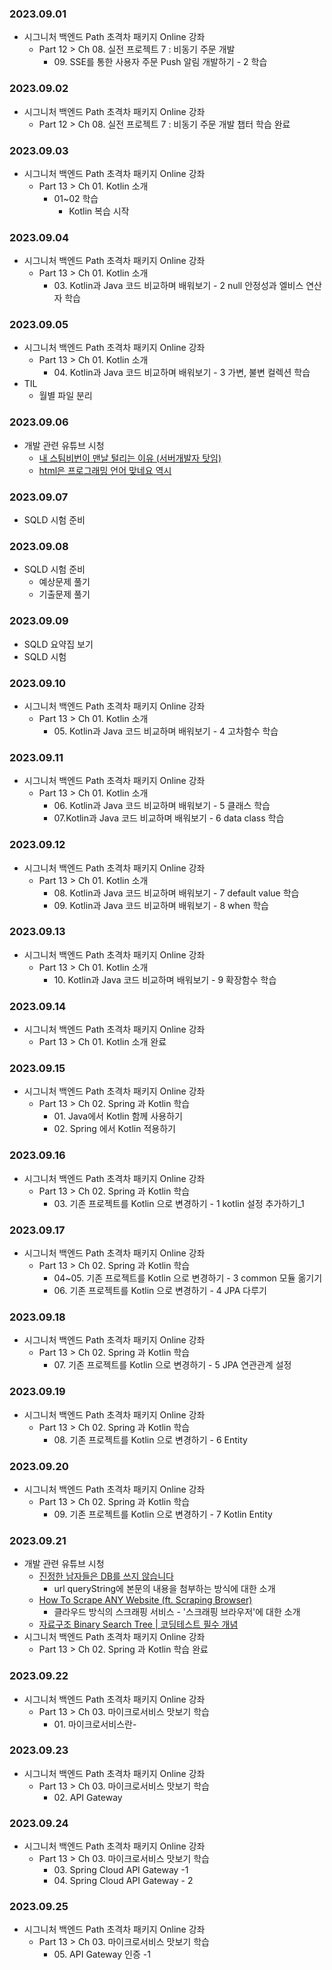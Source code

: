 ### 2023.09.01
- 시그니처 백엔드 Path 초격차 패키지 Online 강좌
    - Part 12 > Ch 08. 실전 프로젝트 7 : 비동기 주문 개발
        - 09\. SSE를 통한 사용자 주문 Push 알림 개발하기 - 2 학습

### 2023.09.02
- 시그니처 백엔드 Path 초격차 패키지 Online 강좌
    - Part 12 > Ch 08. 실전 프로젝트 7 : 비동기 주문 개발 챕터 학습 완료

### 2023.09.03
- 시그니처 백엔드 Path 초격차 패키지 Online 강좌
  - Part 13 > Ch 01. Kotlin 소개
    - 01~02 학습
      - Kotlin 복습 시작

### 2023.09.04
- 시그니처 백엔드 Path 초격차 패키지 Online 강좌
    - Part 13 > Ch 01. Kotlin 소개
      - 03\. Kotlin과 Java 코드 비교하며 배워보기 - 2 null 안정성과 엘비스 연산자 학습

### 2023.09.05
- 시그니처 백엔드 Path 초격차 패키지 Online 강좌
    - Part 13 > Ch 01. Kotlin 소개
      - 04\. Kotlin과 Java 코드 비교하며 배워보기 - 3 가변, 불변 컬렉션 학습
- TIL
  - 월별 파일 분리

### 2023.09.06
- 개발 관련 유튜브 시청
    - [내 스팀비번이 맨날 털리는 이유 (서버개발자 탓임)](https://youtu.be/1BKATk8hGTU?si=FhNhV0P21GQzpwg2)
    - [html은 프로그래밍 언어 맞네요 역시](https://youtu.be/vZ_oT0p113I?si=q4_imkzzKOvSkzFS)

### 2023.09.07
- SQLD 시험 준비

### 2023.09.08
- SQLD 시험 준비
  - 예상문제 풀기
  - 기출문제 풀기

### 2023.09.09
- SQLD 요약집 보기
- SQLD 시험

### 2023.09.10
- 시그니처 백엔드 Path 초격차 패키지 Online 강좌
    - Part 13 > Ch 01. Kotlin 소개
        - 05\. Kotlin과 Java 코드 비교하며 배워보기 - 4 고차함수 학습

### 2023.09.11
- 시그니처 백엔드 Path 초격차 패키지 Online 강좌
    - Part 13 > Ch 01. Kotlin 소개
        - 06\. Kotlin과 Java 코드 비교하며 배워보기 - 5 클래스 학습
        - 07\.Kotlin과 Java 코드 비교하며 배워보기 - 6 data class 학습

### 2023.09.12
- 시그니처 백엔드 Path 초격차 패키지 Online 강좌
    - Part 13 > Ch 01. Kotlin 소개
        - 08\. Kotlin과 Java 코드 비교하며 배워보기 - 7 default value 학습
        - 09\. Kotlin과 Java 코드 비교하며 배워보기 - 8 when 학습

### 2023.09.13
- 시그니처 백엔드 Path 초격차 패키지 Online 강좌
    - Part 13 > Ch 01. Kotlin 소개
        - 10\. Kotlin과 Java 코드 비교하며 배워보기 - 9 확장함수 학습

### 2023.09.14
- 시그니처 백엔드 Path 초격차 패키지 Online 강좌
    - Part 13 > Ch 01. Kotlin 소개 완료

### 2023.09.15
- 시그니처 백엔드 Path 초격차 패키지 Online 강좌
    - Part 13 > Ch 02. Spring 과 Kotlin 학습
      - 01\. Java에서 Kotlin 함께 사용하기
      - 02\. Spring 에서 Kotlin 적용하기

### 2023.09.16
- 시그니처 백엔드 Path 초격차 패키지 Online 강좌
    - Part 13 > Ch 02. Spring 과 Kotlin 학습
      - 03\. 기존 프로젝트를 Kotlin 으로 변경하기 - 1 kotlin 설정 추가하기_1

### 2023.09.17
- 시그니처 백엔드 Path 초격차 패키지 Online 강좌
    - Part 13 > Ch 02. Spring 과 Kotlin 학습
      - 04~05. 기존 프로젝트를 Kotlin 으로 변경하기 - 3 common 모듈 옮기기
      - 06\. 기존 프로젝트를 Kotlin 으로 변경하기 - 4 JPA 다루기

### 2023.09.18
- 시그니처 백엔드 Path 초격차 패키지 Online 강좌
    - Part 13 > Ch 02. Spring 과 Kotlin 학습
      - 07\. 기존 프로젝트를 Kotlin 으로 변경하기 - 5 JPA 연관관계 설정

### 2023.09.19
- 시그니처 백엔드 Path 초격차 패키지 Online 강좌
    - Part 13 > Ch 02. Spring 과 Kotlin 학습
      - 08\. 기존 프로젝트를 Kotlin 으로 변경하기 - 6 Entity

### 2023.09.20
- 시그니처 백엔드 Path 초격차 패키지 Online 강좌
    - Part 13 > Ch 02. Spring 과 Kotlin 학습
      - 09\. 기존 프로젝트를 Kotlin 으로 변경하기 - 7 Kotlin Entity

### 2023.09.21
- 개발 관련 유튜브 시청
    - [진정한 남자들은 DB를 쓰지 않습니다](https://youtu.be/pCOBmmJARPE?si=01GNYPFKXyvKWtUD)
      - url queryString에 본문의 내용을 첨부하는 방식에 대한 소개
    - [How To Scrape ANY Website (ft. Scraping Browser)](https://youtu.be/tcFz6NY3zpc?si=cOgmxHDQiTwfq8IT)
      - 클라우드 방식의 스크래핑 서비스 - '스크래핑 브라우저'에 대한 소개
    - [자료구조 Binary Search Tree | 코딩테스트 필수 개념](https://youtu.be/wQwB5gdnEDg?si=dHLgOu461Ig_grKW)
- 시그니처 백엔드 Path 초격차 패키지 Online 강좌
    - Part 13 > Ch 02. Spring 과 Kotlin 학습 완료

### 2023.09.22
- 시그니처 백엔드 Path 초격차 패키지 Online 강좌
    - Part 13 > Ch 03. 마이크로서비스 맛보기 학습
        - 01\. 마이크로서비스란-

### 2023.09.23
- 시그니처 백엔드 Path 초격차 패키지 Online 강좌
    - Part 13 > Ch 03. 마이크로서비스 맛보기 학습
        - 02\. API Gateway

### 2023.09.24
- 시그니처 백엔드 Path 초격차 패키지 Online 강좌
    - Part 13 > Ch 03. 마이크로서비스 맛보기 학습
        - 03\. Spring Cloud API Gateway -1
        - 04\. Spring Cloud API Gateway - 2

### 2023.09.25
- 시그니처 백엔드 Path 초격차 패키지 Online 강좌
    - Part 13 > Ch 03. 마이크로서비스 맛보기 학습
        - 05\. API Gateway 인증 -1